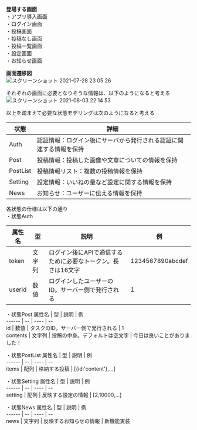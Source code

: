 **登場する画面**  
・アプリ導入画面  
・ログイン画面  
・投稿画面  
・投稿なし画面  
・投稿一覧画面  
・設定画面  
・お知らせ画面  

**画面遷移図**  
![スクリーンショット 2021-07-28 23 05 26](https://user-images.githubusercontent.com/75874607/127336306-71b5ba12-bc2e-4175-a7dd-17d7c292329f.png)

それぞれの画面に必要となりそうな情報は、以下のようになると考える
![スクリーンショット 2021-08-03 22 14 53](https://user-images.githubusercontent.com/75874607/128021815-31484a0e-8f53-42ad-beb4-8f77d4d209e2.png)


以上を踏まえて必要な状態モデリングは次のようになると考える  

状態 | 詳細  
---- | ----  
Auth | 認証情報：ログイン後にサーバから発行される認証に関連する情報を保持  
Post | 投稿情報：投稿した画像や文章についての情報を保持  
PostList | 投稿情報リスト：複数の投稿情報を保持  
Setting | 設定情報：いいねの量など設定に関する情報を保持  
News | お知らせ：ユーザーに伝える情報を保持  

各状態の仕様は以下の通り  
・状態Auth  

属性名 | 型 | 説明 | 例  
------ | -- | ---- | --  
token | 文字列 | ログイン後にAPIで通信するために必要なトークン。長さは16文字 | 1234567890abcdef  
userId | 数値 | ログインしたユーザーのID。サーバー側で発行される | 1  


・状態Post
属性名 | 型 | 説明 | 例  
------ | -- | ---- | --  
id | 数値 | タスクのID。サーバー側で発行される | 1  
contents | 文字列 | 投稿の中身。デフォルトは空文字 | 今日は良いことがありました！  


・状態PostList
属性名 | 型 | 説明 | 例  
------ | -- | ---- | --  
items | 配列 | 格納する投稿 | [{id:'content'},...]  


・状態Setting
属性名 | 型 | 説明 | 例  
------ | -- | ---- | --  
setting | 配列 | 反映する設定の情報 | [2,10000,...]  


・状態News
属性名 | 型 | 説明 | 例  
------ | -- | ---- | --  
news | 文字列 | 反映するお知らせの情報 | 新機能実装  